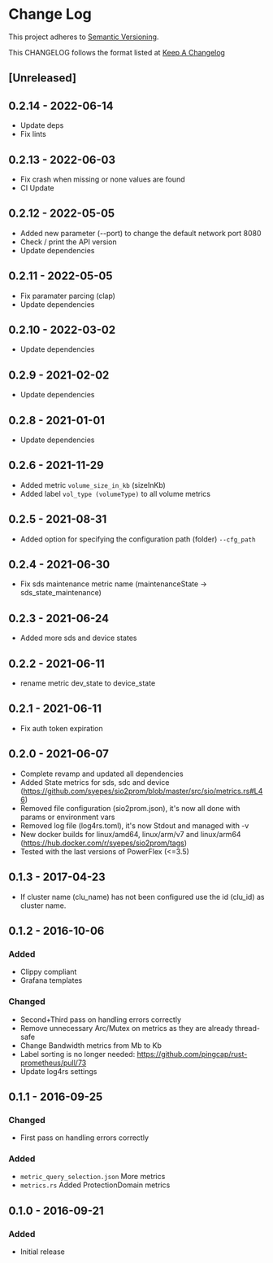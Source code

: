 # Change Log

This project adheres to [Semantic Versioning](http://semver.org/).

This CHANGELOG follows the format listed at [Keep A Changelog](http://keepachangelog.com/)

## [Unreleased]

## 0.2.14 - 2022-06-14

- Update deps
- Fix lints

## 0.2.13 - 2022-06-03

- Fix crash when missing or none values are found
- CI Update

## 0.2.12 - 2022-05-05

- Added new parameter (--port) to change the default network port 8080
- Check / print the API version
- Update dependencies

## 0.2.11 - 2022-05-05

- Fix paramater parcing (clap)
- Update dependencies

## 0.2.10 - 2022-03-02

- Update dependencies

## 0.2.9 - 2021-02-02

- Update dependencies

## 0.2.8 - 2021-01-01

- Update dependencies

## 0.2.6 - 2021-11-29

- Added metric `volume_size_in_kb` (sizeInKb)
- Added label `vol_type (volumeType)` to all volume metrics

## 0.2.5 - 2021-08-31

- Added option for specifying the configuration path (folder) `--cfg_path`

## 0.2.4 - 2021-06-30

- Fix sds maintenance metric name (maintenanceState -> sds_state_maintenance)

## 0.2.3 - 2021-06-24

- Added more sds and device states

## 0.2.2 - 2021-06-11

- rename metric dev_state to device_state

## 0.2.1 - 2021-06-11

- Fix auth token expiration

## 0.2.0 - 2021-06-07

- Complete revamp and updated all dependencies
- Added State metrics for sds, sdc and device (<https://github.com/syepes/sio2prom/blob/master/src/sio/metrics.rs#L46>)
- Removed file configuration (sio2prom.json), it's now all done with params or environment vars
- Removed log file (log4rs.toml), it's now Stdout and managed with -v
- New docker builds for linux/amd64, linux/arm/v7 and linux/arm64 (<https://hub.docker.com/r/syepes/sio2prom/tags>)
- Tested with the last versions of PowerFlex (<=3.5)

## 0.1.3 - 2017-04-23

- If cluster name (clu_name) has not been configured use the id (clu_id) as cluster name.

## 0.1.2 - 2016-10-06

### Added

- Clippy compliant
- Grafana templates

### Changed

- Second+Third pass on handling errors correctly
- Remove unnecessary Arc/Mutex on metrics as they are already thread-safe
- Change Bandwidth metrics from Mb to Kb
- Label sorting is no longer needed: <https://github.com/pingcap/rust-prometheus/pull/73>
- Update log4rs settings

## 0.1.1 - 2016-09-25

### Changed

- First pass on handling errors correctly

### Added

- `metric_query_selection.json` More metrics
- `metrics.rs` Added ProtectionDomain metrics

## 0.1.0 - 2016-09-21

### Added

- Initial release
